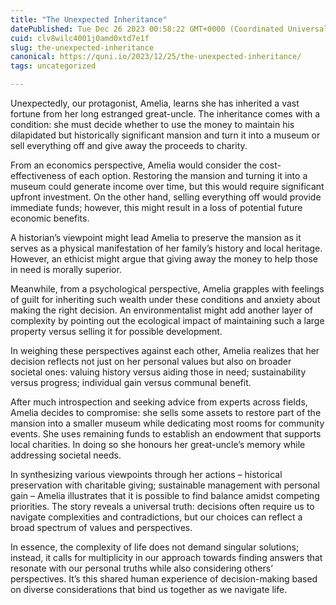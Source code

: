 ```yaml
---
title: "The Unexpected Inheritance"
datePublished: Tue Dec 26 2023 00:58:22 GMT+0000 (Coordinated Universal Time)
cuid: clv8wilc4001j0amd0xtd7e1f
slug: the-unexpected-inheritance
canonical: https://quni.io/2023/12/25/the-unexpected-inheritance/
tags: uncategorized

---
```


Unexpectedly, our protagonist, Amelia, learns she has inherited a vast fortune from her long estranged great-uncle. The inheritance comes with a condition: she must decide whether to use the money to maintain his dilapidated but historically significant mansion and turn it into a museum or sell everything off and give away the proceeds to charity.

From an economics perspective, Amelia would consider the cost-effectiveness of each option. Restoring the mansion and turning it into a museum could generate income over time, but this would require significant upfront investment. On the other hand, selling everything off would provide immediate funds; however, this might result in a loss of potential future economic benefits.

A historian’s viewpoint might lead Amelia to preserve the mansion as it serves as a physical manifestation of her family’s history and local heritage. However, an ethicist might argue that giving away the money to help those in need is morally superior.

Meanwhile, from a psychological perspective, Amelia grapples with feelings of guilt for inheriting such wealth under these conditions and anxiety about making the right decision. An environmentalist might add another layer of complexity by pointing out the ecological impact of maintaining such a large property versus selling it for possible development.

In weighing these perspectives against each other, Amelia realizes that her decision reflects not just on her personal values but also on broader societal ones: valuing history versus aiding those in need; sustainability versus progress; individual gain versus communal benefit.

After much introspection and seeking advice from experts across fields, Amelia decides to compromise: she sells some assets to restore part of the mansion into a smaller museum while dedicating most rooms for community events. She uses remaining funds to establish an endowment that supports local charities. In doing so she honours her great-uncle’s memory while addressing societal needs.

In synthesizing various viewpoints through her actions – historical preservation with charitable giving; sustainable management with personal gain – Amelia illustrates that it is possible to find balance amidst competing priorities. The story reveals a universal truth: decisions often require us to navigate complexities and contradictions, but our choices can reflect a broad spectrum of values and perspectives.

In essence, the complexity of life does not demand singular solutions; instead, it calls for multiplicity in our approach towards finding answers that resonate with our personal truths while also considering others’ perspectives. It’s this shared human experience of decision-making based on diverse considerations that bind us together as we navigate life.